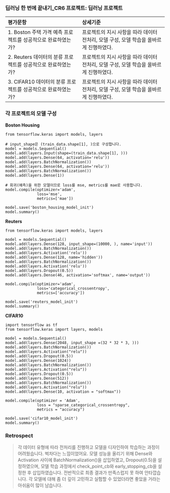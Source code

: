 ### 딥러닝 한 번에 끝내기_CR6 프로젝트: 딥러닝 프로젝트

| 평가문항  | 상세기준 | 
| :--- | :--- | 
| 1. Boston 주택 가격 예측 프로젝트를 성공적으로 완료하였는가? | 프로젝트의 지시 사항을 따라 데이터 전처리, 모델 구성, 모델 학습을 올바르게 진행하였다. | 
| 2. Reuters 데이터의 분류 프로젝트를 성공적으로 완료하였는가? | 프로젝트의 지시 사항을 따라 데이터 전처리, 모델 구성, 모델 학습을 올바르게 진행하였다. |   
| 3. CIFAR10 데이터의 분류 프로젝트를 성공적으로 완료하였는가? | 프로젝트의 지시 사항을 따라 데이터 전처리, 모델 구성, 모델 학습을 올바르게 진행하였다. | 

### 각 프로젝트의 모델 구성

**Boston Housing**

```
from tensorflow.keras import models, layers

# input_shape은 (train_data.shape[1], )으로 구성합니다.
model = models.Sequential()
model.add(layers.Input(shape=(train_data.shape[1], )))
model.add(layers.Dense(64, activation='relu'))
model.add(layers.BatchNormalization())
model.add(layers.Dense(64, activation='relu'))
model.add(layers.BatchNormalization())
model.add(layers.Dense(1))

# 회귀(예측)을 위한 모델이므로 loss를 mse, metrics를 mae로 사용합니다.
model.compile(optimizer='adam',
              loss='mse',
              metrics=['mae'])

model.save('boston_housing_model_init')
model.summary()
```

**Reuters**

```
from tensorflow.keras import models, layers

model = models.Sequential()
model.add(layers.Dense(128, input_shape=(10000, ), name='input'))
model.add(layers.BatchNormalization())
model.add(layers.Activation('relu'))
model.add(layers.Dense(128, name='hidden'))
model.add(layers.BatchNormalization())
model.add(layers.Activation('relu'))
model.add(layers.Dropout(0.5))
model.add(layers.Dense(46, activation='softmax', name='output'))

model.compile(optimizer='adam',
              loss='categorical_crossentropy',
              metrics=['accuracy'])

model.save('reuters_model_init')
model.summary()
```

**CIFAR10**

```
import tensorflow as tf
from tensorflow.keras import layers, models

model = models.Sequential()
model.add(layers.Dense(2048, input_shape =(32 * 32 * 3, )))
model.add(layers.BatchNormalization())
model.add(layers.Activation("relu"))
model.add(layers.Dropout(0.5))
model.add(layers.Dense(1024))
model.add(layers.BatchNormalization())
model.add(layers.Activation("relu"))
model.add(layers.Dropout(0.5))
model.add(layers.Dense(512))
model.add(layers.BatchNormalization())
model.add(layers.Activation("relu"))
model.add(layers.Dense(10, activation = "softmax"))

model.compile(optimizer = 'Adam',
              loss = "sparse_categorical_crossentropy",
              metrics = "accuracy")

model.save('cifar10_model_init')
model.summary()
```

### Retrospect

>각 데이터 유형에 따라 전처리를 진행하고 모델을 디자인하여 학습하는 과정이 어려웠습니다. 벅차다는 느낌이었어요. 모델 성능을 올리기 위해 Dense와 Activation 사이에 BatchNormalization()을 삽입하였고, Dropout(0.5)을 설정하였으며, 모델 학습 과정에서 check_point_cb와 early_stopping_cb을 설정한 후 삽입하였습니다. 전반적으로 최종 결과가 만족스럽지 못 하여 안타깝습니다. 각 모델에 대해 좀 더 깊이 고민하고 실험할 수 있었더라면 좋았을 거라는 아쉬움이 많이 남습니다.